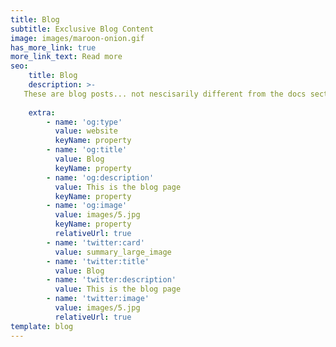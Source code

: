 ```yaml
---
title: Blog
subtitle: Exclusive Blog Content
image: images/maroon-onion.gif
has_more_link: true
more_link_text: Read more
seo:
    title: Blog
    description: >-
   These are blog posts... not nescisarily different from the docs section except these pieces are more subject to my own opinions.
   
    extra:
        - name: 'og:type'
          value: website
          keyName: property
        - name: 'og:title'
          value: Blog
          keyName: property
        - name: 'og:description'
          value: This is the blog page
          keyName: property
        - name: 'og:image'
          value: images/5.jpg
          keyName: property
          relativeUrl: true
        - name: 'twitter:card'
          value: summary_large_image
        - name: 'twitter:title'
          value: Blog
        - name: 'twitter:description'
          value: This is the blog page
        - name: 'twitter:image'
          value: images/5.jpg
          relativeUrl: true
template: blog
---
```

